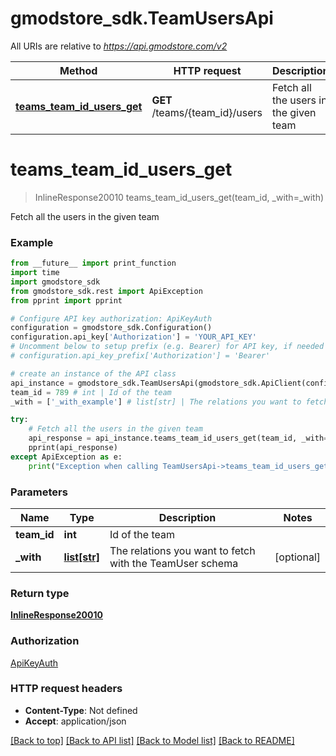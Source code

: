 # gmodstore_sdk.TeamUsersApi

All URIs are relative to *https://api.gmodstore.com/v2*

Method | HTTP request | Description
------------- | ------------- | -------------
[**teams_team_id_users_get**](TeamUsersApi.md#teams_team_id_users_get) | **GET** /teams/{team_id}/users | Fetch all the users in the given team

# **teams_team_id_users_get**
> InlineResponse20010 teams_team_id_users_get(team_id, _with=_with)

Fetch all the users in the given team

### Example
```python
from __future__ import print_function
import time
import gmodstore_sdk
from gmodstore_sdk.rest import ApiException
from pprint import pprint

# Configure API key authorization: ApiKeyAuth
configuration = gmodstore_sdk.Configuration()
configuration.api_key['Authorization'] = 'YOUR_API_KEY'
# Uncomment below to setup prefix (e.g. Bearer) for API key, if needed
# configuration.api_key_prefix['Authorization'] = 'Bearer'

# create an instance of the API class
api_instance = gmodstore_sdk.TeamUsersApi(gmodstore_sdk.ApiClient(configuration))
team_id = 789 # int | Id of the team
_with = ['_with_example'] # list[str] | The relations you want to fetch with the TeamUser schema (optional)

try:
    # Fetch all the users in the given team
    api_response = api_instance.teams_team_id_users_get(team_id, _with=_with)
    pprint(api_response)
except ApiException as e:
    print("Exception when calling TeamUsersApi->teams_team_id_users_get: %s\n" % e)
```

### Parameters

Name | Type | Description  | Notes
------------- | ------------- | ------------- | -------------
 **team_id** | **int**| Id of the team | 
 **_with** | [**list[str]**](str.md)| The relations you want to fetch with the TeamUser schema | [optional] 

### Return type

[**InlineResponse20010**](InlineResponse20010.md)

### Authorization

[ApiKeyAuth](../README.md#ApiKeyAuth)

### HTTP request headers

 - **Content-Type**: Not defined
 - **Accept**: application/json

[[Back to top]](#) [[Back to API list]](../README.md#documentation-for-api-endpoints) [[Back to Model list]](../README.md#documentation-for-models) [[Back to README]](../README.md)

